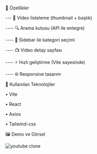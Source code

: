 
🚀 Özellikler

---  🎥 Video listeleme (thumbnail + başlık)

----  🔍 Arama kutusu (API ile entegre)

----  🧭 Sidebar ile kategori seçimi

----  📺 Video detay sayfası

---- ⚡ Hızlı geliştirme (Vite sayesinde)

----  🌐 Responsive tasarım

🧰 Kullanılan Teknolojiler

• Vite

• React

• Axios

• Tailwind-css




🖼️ Demo ve Görsel


![youtube clone](https://github.com/user-attachments/assets/000da482-1523-42a8-ae56-732e0fd51ac2)
